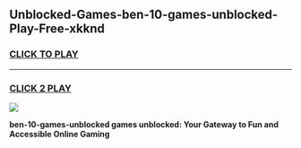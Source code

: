 
## Unblocked-Games-ben-10-games-unblocked-Play-Free-xkknd
<h3>
<a href="https://premium76.site?title=ben-10-games-unblocked&ref=20A">CLICK TO PLAY</a></h3>
<hr>

<h3>
<a href="https://premium76.site?title=ben-10-games-unblocked&ref=20A">CLICK 2 PLAY</a>
  
</h3>

<a href="https://premium76.site?title=ben-10-games-unblocked&ref=20A"><img src="https://clearcache.store/games.png"></a>


**ben-10-games-unblocked games unblocked: Your Gateway to Fun and Accessible Online Gaming**
